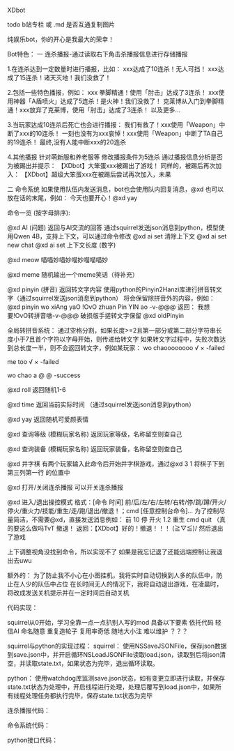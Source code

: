 XDbot


todo b站专栏 或 .md 是否互通复制图片

纯娱乐bot，你的开心是我最大的荣幸！

Bot特色：
一 连杀播报-通过读取右下角击杀播报信息进行存储播报

1.在连杀达到一定数量时进行播报，比如：
xxx达成了10连杀！无人可挡！
xxx达成了15连杀！诸天灭地！我们没救了！

2.包括一些特色播报，例如：
xxx 拳脚精通！使用「肘击」达成了3连杀！
xxx使用神器「A盾喷火」达成了5连杀！是火神！我们没救了！
克莱博从入门到拳脚精通！xxx放弃了克莱博，使用「肘击」达成了3连杀！
以及更多...

3.当玩家达成10连杀后死亡也会进行播报：
我们有救了！xxx使用「Weapon」中断了xxx的10连杀！
一刻也没有为xxx哀悼！xxx使用「Weapon」中断了TA自己的19连杀！
最终,没有人能中断xxx的20连杀

4.其他播报
针对萌新服和养老服等
修改播报条件为5连杀
通过播报信息分析是否为被踢出并提示：
【XDbot】大笨蛋xxx被踢出了游戏！
同样的，被踢后再次加入：
【XDbot】超级大笨蛋xxx在被踢后尝试再次加入，未果

二 命令系统
如果使用队伍内发送消息，bot也会使用队内回复消息，@xd 也可以放在话的末尾，例如：
今天也要开心！@xd yay

命令一览 (按字母排序):

@xd AI (问题)
返回与AI交流的回答
通过squirrel发送json消息到python，模型使用Qwen 4B，支持上下文，可以通过命令修改
@xd ai set 清除上下文
@xd ai set new chat
@xd ai set 上下文长度 (数字)


@xd meow
喵喵妙喵妙喵妙喵喵喵妙

@xd meme
随机输出一个meme笑话（待补充）

@xd pinyin (拼音)
返回转文字内容
使用python的Pinyin2Hanzi库进行拼音转文字（通过squirrel发送json消息到python）
将会保留除拼音外的内容，例如：
@xd pinyin wo xiAng yaO !OvO zhuan Pin YIN ao -v-@@@
返回：
我想要!OvO转拼音嗷-v-@@@
破损版手搓转文字保留
@xd oldPinyin

全局转拼音系统：
通过空格分割，如果长度>=2且第一部分或第二部分字符串长度小于7且首个字符以字母开始，则传递给转文字
如果转文字过程中，失败次数达到总长度一半，则不会返回转文字，例如某玩家：
wo chaoooooooo
√   ×
-failed

me too
√   ×
-failed

wo chao a @ @
-success

@xd roll
返回随机1-6

@xd time
返回当前实际时间
（通过squirrel发送json消息到python）

@xd yay
返回随机可爱颜表情

@xd 查询等级 (模糊玩家名称)
返回玩家等级，名称留空则查自己

@xd 查询装备 (模糊玩家名称)
返回玩家装备，名称留空则查自己

@xd 井字棋
有两个玩家输入此命令后开始井字棋游戏，通过@xd 3 1 将棋子下到 第三列第一行 的位置中

@xd 打开/关闭连杀播报
可以开关连杀播报

@xd 进入/退出操控模式
格式：[命令 时间] 前/后/左/右/左转/右转/停/跳/蹲/开火/停火/重火力/技能/重生/走/跑/退出/撤退！；cmd [任意控制台命令]...
为了控制尽量简洁，不需要@xd，直接发送消息例如：
前 10
停
开火 1.2
重生
cmd quit （真的要这么做吗TvT
撤退！    返回：【XDbot】好的！撤退！！！ (≧▽≦)/     然后退出了游戏

上下调整视角没找到命令，所以实现不了
如果是我忘记退了还能远端控制让我退出去uwu

额外的：
为了防止我不小心在小图挂机，我将实时自动切换到人多的队伍中，防止在人少的队伍中占位
在长时间无人的情况下，我将自动退出游戏，在凌晨时，将改成发送关机提示并在一定时间后自动关机










代码实现：


squirrel从0开始，学习全靠一点一点扒别人写的mod
具备以下要素
依托代码 轻信AI 命名随意 重复造轮子 复用率奇低 随地大小注 难以维护 ？？？


squirrel与python的实现过程：
squirrel：
使用NSSaveJSONFile，保存json数据到save.json中，并开启循环NSLoadJSONFile读取load.json，读取到后将json清空，并读取state.txt，如果状态为完毕，退出循环读取。

python：
使用watchdog库监测save.json状态，如有变更立即进行读取，并保存state.txt状态为处理中，开启线程进行处理，处理后覆写到load.json中，如果所有线程处理任务都执行完毕，保存state.txt状态为完毕


连杀播报代码：


命令系统代码：


python接口代码：









